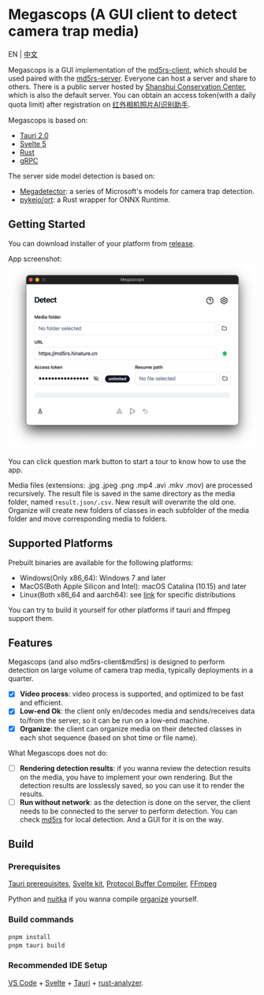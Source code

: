 # Megascops (A GUI client to detect camera trap media)

EN | [中文](README_CN.md)

Megascops is a GUI implementation of the [md5rs-client](https://github.com/simulacraliasing/md5rs-client), which should be used paired with the [md5rs-server](https://github.com/simulacraliasing/md5rs-server). Everyone can host a server and share to others. There is a public server hosted by [Shanshui Conservation Center](http://www.shanshui.org/), which is also the default server. You can obtain an access token(with a daily quota limit) after registration on [红外相机照片AI识别助手](https://cameratraps.hinature.cn).

Megascops is based on:
- [Tauri 2.0](https://tauri.app/)
- [Svelte 5](https://svelte.dev/)
- [Rust](https://www.rust-lang.org/)
- [gRPC](https://grpc.io/)

The server side model detection is based on:
- [Megadetector](https://github.com/microsoft/CameraTraps/tree/main): a series of Microsoft's models for camera trap detection.
- [pykeio/ort](https://github.com/pykeio/ort): a Rust wrapper for ONNX Runtime.

## Getting Started
You can download installer of your platform from [release](https://github.com/simulacraliasing/Megascops/releases).

App screenshot:
![](https://github.com/simulacraliasing/Megascops/blob/main/static/Screenshot.png)

You can click question mark button to start a tour to know how to use the app.

Media files (extensions: .jpg .jpeg .png .mp4 .avi .mkv .mov) are processed recursively. The result file is saved in the same directory as the media folder, named `result.json/.csv`. New result will overwrite the old one. Organize will create new folders of classes in each subfolder of the media folder and move corresponding media to folders.

## Supported Platforms
Prebuilt binaries are available for the following platforms:
- Windows(Only x86_64): Windows 7 and later
- MacOS(Both Apple Silicon and Intel): macOS Catalina (10.15) and later
- Linux(Both x86_64 and aarch64): see [link](https://v2.tauri.app/start/prerequisites/#linux) for specific distributions

You can try to build it yourself for other platforms if tauri and ffmpeg support them.

## Features
Megascops (and also md5rs-client&md5rs) is designed to perform detection on large volume of camera trap media, typically deployments in a quarter.

- [x] **Video process**: video process is supported, and optimized to be fast and efficient.
- [x] **Low-end Ok**: the client only en/decodes media and sends/receives data to/from the server, so it can be run on a low-end machine.
- [x] **Organize**: the client can organize media on their detected classes in each shot sequence (based on shot time or file name). 

What Megascops does not do:
- [ ] **Rendering detection results**: if you wanna review the detection results on the media, you have to implement your own rendering. But the detection results are losslessly saved, so you can use it to render the results.
- [ ] **Run without network**: as the detection is done on the server, the client needs to be connected to the server to perform detection. You can check [md5rs](https://https://github.com/simulacraliasing/md5rs) for local detection. And a GUI for it is on the way.

## Build

### Prerequisites

[Tauri prerequisites](https://v2.tauri.app/start/prerequisites/), 
[Svelte kit](https://svelte.dev/docs/kit/introduction),
[Protocol Buffer Compiler](https://grpc.io/docs/protoc-installation/),
[FFmpeg](https://ffmpeg.org/download.html)

Python and [nuitka](https://nuitka.net/user-documentation/user-manual.html) if you wanna compile [organize](https://github.com/simulacraliasing/organize/blob/main/main.py) yourself.

### Build commands

```sh
pnpm install
pnpm tauri build
```

### Recommended IDE Setup

[VS Code](https://code.visualstudio.com/) + [Svelte](https://marketplace.visualstudio.com/items?itemName=svelte.svelte-vscode) + [Tauri](https://marketplace.visualstudio.com/items?itemName=tauri-apps.tauri-vscode) + [rust-analyzer](https://marketplace.visualstudio.com/items?itemName=rust-lang.rust-analyzer).